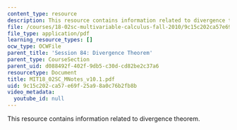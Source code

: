 ```yaml
---
content_type: resource
description: This resource contains information related to divergence theorem.
file: /courses/18-02sc-multivariable-calculus-fall-2010/9c15c202ca57e69f25a98a0c76b2fb8b_MIT18_02SC_MNotes_v10.1.pdf
file_type: application/pdf
learning_resource_types: []
ocw_type: OCWFile
parent_title: 'Session 84: Divergence Theorem'
parent_type: CourseSection
parent_uid: d088492f-402f-9db5-c30d-cd82be2c37a6
resourcetype: Document
title: MIT18_02SC_MNotes_v10.1.pdf
uid: 9c15c202-ca57-e69f-25a9-8a0c76b2fb8b
video_metadata:
  youtube_id: null
---
```

This resource contains information related to divergence theorem.

